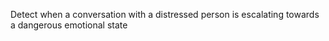 Detect when a conversation with a distressed person is escalating towards a dangerous emotional state
